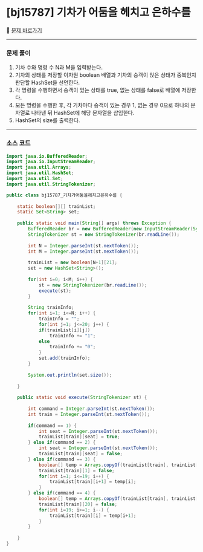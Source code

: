 # [bj15787] 기차가 어둠을 헤치고 은하수를

📖 [문제 바로가기](https://www.acmicpc.net/problem/15787)



---

### 문제 풀이

1. 기차 수와 명령 수 N과 M을 입력받는다.
1. 기차의 상태를 저장할 이차원 boolean 배열과 기차의 승객이 앉은 상태가 중복인지 판단할 HashSet을 선언한다.
1. 각 명령을 수행하면서 승객이 있는 상태를 true, 없는 상태를 false로 배열에 저장한다.
1. 모든 명령을 수행한 후, 각 기차마다 승객이 있는 경우 1, 없는 경우 0으로 하나의 문자열로 나타낸 뒤 HashSet에 해당 문자열을 삽입한다.
1. HashSet의 size를 출력한다.



---

### 소스 코드

```java
import java.io.BufferedReader;
import java.io.InputStreamReader;
import java.util.Arrays;
import java.util.HashSet;
import java.util.Set;
import java.util.StringTokenizer;

public class bj15787_기차가어둠을헤치고은하수를 {
	
	static boolean[][] trainList;
	static Set<String> set;
	
	public static void main(String[] args) throws Exception {
		BufferedReader br = new BufferedReader(new InputStreamReader(System.in));
		StringTokenizer st = new StringTokenizer(br.readLine());
		
		int N = Integer.parseInt(st.nextToken());
		int M = Integer.parseInt(st.nextToken());
		
		trainList = new boolean[N+1][21];
		set = new HashSet<String>();
		
		for(int i=0; i<M; i++) {
			st = new StringTokenizer(br.readLine());
			execute(st);
		}
		
		String trainInfo;
		for(int i=1; i<=N; i++) {
			trainInfo = "";
			for(int j=1; j<=20; j++) {
			if(trainList[i][j])
				trainInfo += "1";
			else
				trainInfo += "0";
			}
			set.add(trainInfo);
		}
		
		System.out.println(set.size());
		
	}
	
	public static void execute(StringTokenizer st) {
		
		int command = Integer.parseInt(st.nextToken());
		int train = Integer.parseInt(st.nextToken());
		
		if(command == 1) {
			int seat = Integer.parseInt(st.nextToken());
			trainList[train][seat] = true;
		} else if(command == 2) {
			int seat = Integer.parseInt(st.nextToken());
			trainList[train][seat] = false;
		} else if(command == 3) {
			boolean[] temp = Arrays.copyOf(trainList[train], trainList[train].length);
			trainList[train][1] = false;
			for(int i=1; i<=19; i++) {
				trainList[train][i+1] = temp[i];
			}
		} else if(command == 4) {
			boolean[] temp = Arrays.copyOf(trainList[train], trainList[train].length);
			trainList[train][20] = false;
			for(int i=19; i>=1; i--) {
				trainList[train][i] = temp[i+1];
			}
		}
		
	}
}

```

